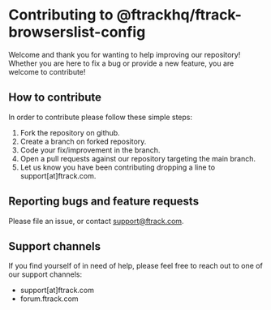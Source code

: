 # Contributing to @ftrackhq/ftrack-browserslist-config

Welcome and thank you for wanting to help improving our repository!
Whether you are here to fix a bug or provide a new feature, you are welcome to contribute!

## How to contribute

In order to contribute please follow these simple steps:

1. Fork the repository on github.
2. Create a branch on forked repository.
3. Code your fix/improvement in the branch.
4. Open a pull requests against our repository targeting the main branch.
5. Let us know you have been contributing dropping a line to support[at]ftrack.com.

## Reporting bugs and feature requests

Please file an issue, or contact support@ftrack.com.

## Support channels

If you find yourself of in need of help, please feel free to reach out to one of our support channels:

- support[at]ftrack.com
- forum.ftrack.com
